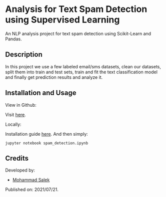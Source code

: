 # Analysis for Text Spam Detection using Supervised Learning

An NLP analysis project for text spam detection using Scikit-Learn and Pandas.


## Description

In this project we use a few labeled email/sms datasets, clean our datasets, split them into train and test sets, train and fit the text classification model and finally get prediction results and analyze it.

## Installation and Usage

View in Github:

Visit [here](spam_detection.ipynb).

Locally:

Installation guide [here](install/README.md). And then simply:

    jupyter notebook spam_detection.ipynb

## Credits

Developed by:

- [Mohammad Salek](mailto:salek.mohmd@gmail.com)

Published on: 2021/07/21.